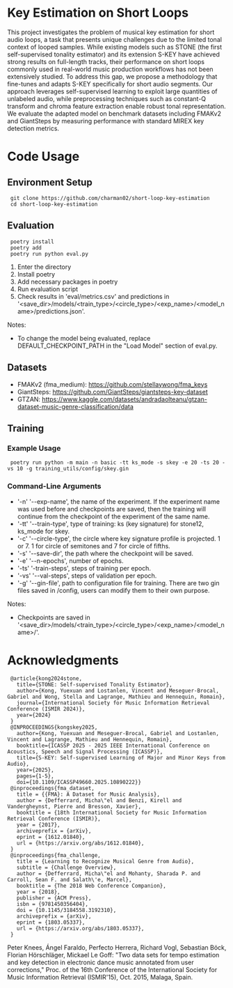 # Key Estimation on Short Loops
This project investigates the problem of musical key estimation for short audio loops, a task that presents unique challenges due to the limited tonal context of looped samples. While existing models such as STONE (the first self-supervised tonality estimator) and its extension S-KEY have achieved strong results on full-length tracks, their performance on short loops commonly used in real-world music production workflows has not been extensively studied. To address this gap, we propose a methodology that fine-tunes and adapts S-KEY specifically for short audio segments. Our approach leverages self-supervised learning to exploit large quantities of unlabeled audio, while preprocessing techniques such as constant-Q transform and chroma feature extraction enable robust tonal representation. We evaluate the adapted model on benchmark datasets including FMAKv2 and GiantSteps by measuring performance with standard MIREX key detection metrics.

# Code Usage
## Environment Setup
     git clone https://github.com/charman02/short-loop-key-estimation
     cd short-loop-key-estimation

## Evaluation
     poetry install
     poetry add
     poetry run python eval.py
  
1. Enter the directory
2. Install poetry
3. Add necessary packages in poetry
4. Run evaluation script
5. Check results in 'eval/metrics.csv' and predictions in '<save_dir>/models/<train_type>/<circle_type>/<exp_name>/<model_name>/predictions.json'.

Notes:
- To change the model being evaluated, replace DEFAULT_CHECKPOINT_PATH in the "Load Model" section of eval.py.

## Datasets
- FMAKv2 (fma_medium): https://github.com/stellaywong/fma_keys
- GiantSteps: https://github.com/GiantSteps/giantsteps-key-dataset
- GTZAN: https://www.kaggle.com/datasets/andradaolteanu/gtzan-dataset-music-genre-classification/data

## Training
### Example Usage
     poetry run python -m main -n basic -tt ks_mode -s skey -e 20 -ts 20 -vs 10 -g training_utils/config/skey.gin

### Command-Line Arguments
- '-n' '--exp-name', the name of the experiment. If the experiment name was used before and checkpoints are saved, then the training will continue from the checkpoint of the experiment of the same name.
- '-tt' '--train-type', type of training: ks (key signature) for stone12, ks_mode for skey.
- '-c' '--circle-type', the circle where key signature profile is projected. 1 or 7. 1 for circle of semitones and 7 for circle of fifths.
- '-s' '--save-dir', the path where the checkpoint will be saved.
- '-e' '--n-epochs', number of epochs.
- '-ts' '-train-steps', steps of training per epoch.
- '-vs' '--val-steps', steps of validation per epoch.
- '-g' '--gin-file', path to configuration file for training. There are two gin files saved in /config, users can modify them to their own purpose.

Notes:
- Checkpoints are saved in '<save_dir>/models/<train_type>/<circle_type>/<exp_name>/<model_name>/'.

# Acknowledgments
     @article{kong2024stone,
       title={STONE: Self-supervised Tonality Estimator},
       author={Kong, Yuexuan and Lostanlen, Vincent and Meseguer-Brocal, Gabriel and Wong, Stella and Lagrange, Mathieu and Hennequin, Romain},
       journal={International Society for Music Information Retrieval Conference (ISMIR 2024)},
       year={2024}
     }
     @INPROCEEDINGS{kongskey2025,
       author={Kong, Yuexuan and Meseguer-Brocal, Gabriel and Lostanlen, Vincent and Lagrange, Mathieu and Hennequin, Romain},
       booktitle={ICASSP 2025 - 2025 IEEE International Conference on Acoustics, Speech and Signal Processing (ICASSP)}, 
       title={S-KEY: Self-supervised Learning of Major and Minor Keys from Audio}, 
       year={2025},
       pages={1-5},
       doi={10.1109/ICASSP49660.2025.10890222}}
     @inproceedings{fma_dataset,
       title = {{FMA}: A Dataset for Music Analysis},
       author = {Defferrard, Micha\"el and Benzi, Kirell and Vandergheynst, Pierre and Bresson, Xavier},
       booktitle = {18th International Society for Music Information Retrieval Conference (ISMIR)},
       year = {2017},
       archiveprefix = {arXiv},
       eprint = {1612.01840},
       url = {https://arxiv.org/abs/1612.01840},
     }
     @inproceedings{fma_challenge,
       title = {Learning to Recognize Musical Genre from Audio},
       subtitle = {Challenge Overview},
       author = {Defferrard, Micha\"el and Mohanty, Sharada P. and Carroll, Sean F. and Salath\'e, Marcel},
       booktitle = {The 2018 Web Conference Companion},
       year = {2018},
       publisher = {ACM Press},
       isbn = {9781450356404},
       doi = {10.1145/3184558.3192310},
       archiveprefix = {arXiv},
       eprint = {1803.05337},
       url = {https://arxiv.org/abs/1803.05337},
     }
Peter Knees, Ángel Faraldo, Perfecto Herrera, Richard Vogl,
   Sebastian Böck, Florian Hörschläger, Mickael Le Goff: "Two data
   sets for tempo estimation and key detection in electronic dance
   music annotated from user corrections," Proc. of the 16th
   Conference of the International Society for Music Information
   Retrieval (ISMIR'15), Oct. 2015, Malaga, Spain.
